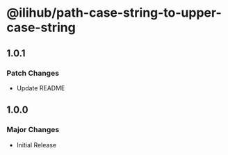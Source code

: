 # @ilihub/path-case-string-to-upper-case-string

## 1.0.1

### Patch Changes

- Update README

## 1.0.0

### Major Changes

- Initial Release
